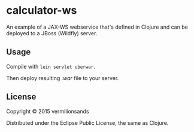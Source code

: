 # calculator-ws

An example of a JAX-WS webservice that's defined in Clojure and can be deployed to a JBoss (Wildfly) server.

## Usage

Compile with `lein servlet uberwar`.

Then deploy resulting *.war* file to your server.

## License

Copyright © 2015 vermilionsands

Distributed under the Eclipse Public License, the same as Clojure.
